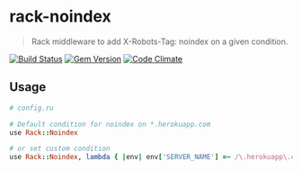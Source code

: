 # rack-noindex

> Rack middleware to add X-Robots-Tag: noindex on a given condition.

[![Build Status](https://travis-ci.org/j15e/rack-noindex.png?branch=master)](https://travis-ci.org/j15e/rack-noindex)
[![Gem Version](https://badge.fury.io/rb/rack-noindex.png)](https://rubygems.org/gems/rack-noindex)
[![Code Climate](https://codeclimate.com/github/j15e/rack-noindex.png)](https://codeclimate.com/github/j15e/rack-noindex)

## Usage

```ruby
# config.ru

# Default condition for noindex on *.herokuapp.com
use Rack::Noindex

# or set custom condition
use Rack::Noindex, lambda { |env| env['SERVER_NAME'] =~ /\.herokuapp\.com$/ }
```